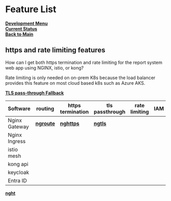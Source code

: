 # Feature List

**[Development Menu](./menu.md)**\
**[Current Status](../status/weekly/current_status.md)**\
**[Back to Main](../../README.md)**

## https and rate limiting features

How can I get both https termination and rate limiting for the report system web app using NGINX, istio, or kong?

Rate limiting is only needed on on-prem K8s because the load balancer provides this feature on most cloud based k8s such as Azure AKS.

**[TLS pass-through Fallback](https://gist.github.com/denji/12b3a568f092ab951456)**

| Software      | routing                                                              | https termination                                                        | tls passthrough                                                        | rate limiting | IAM | Identity Provider |
|---------------|----------------------------------------------------------------------|--------------------------------------------------------------------------|------------------------------------------------------------------------|---------------|-----|-------------------|
| Nginx Gateway | **[ngroute](../../research/m_z/nginx_gateway_fabric/routing_traffic.md)** | **[nghttps](../../research/m_z/nginx_gateway_fabric/https_termination.md)** | **[ngtls](../../research/m_z/nginx_gateway_fabric/tls_passthrough.md)** |               |     |                   |
| Nginx Ingress |                                                                      |                                                                          |                                                                        |               |     |                   |
| istio mesh    |                                                                      |                                                                          |                                                                        |               |     |                   |
| kong api      |                                                                      |                                                                          |                                                                        |               |     |                   |
| keycloak      |                                                                      |                                                                          |                                                                        |               |     |                   |
| Entra ID      |                                                                      |                                                                          |                                                                        |               |     |                   |
**[nght](../../research/m_z/nginx_gateway_fabric/https_termination.md)**
